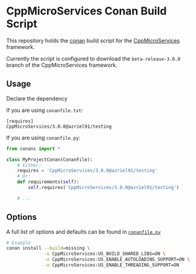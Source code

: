 # CppMicroServices Conan Build Script

This repository holds the [conan](https://www.conan.io/) build script for the [CppMicroServices](https://github.com/CppMicroServices/CppMicroServices) framework.

Currently the script is configured to download the `beta-release-3.0.0` branch of the CppMicroServices framework.

## Usage

Declare the dependency

If you are using `conanfile.txt`:
```
[requires]
CppMicroServices/3.0.0@azriel91/testing
```

If you are using `conanfile.py`:

```python
from conans import *

class MyProjectConan(ConanFile):
    # Either:
    requires = 'CppMicroServices/3.0.0@azriel91/testing'
    # Or:
    def requirements(self):
        self.requires('CppMicroServices/3.0.0@azriel91/testing')

    # ...
```

## Options

A full list of options and defaults can be found in [`conanfile.py`](conanfile.py)

```bash
# Example
conan install --build=missing \
              -o CppMicroServices:US_BUILD_SHARED_LIBS=ON \
              -o CppMicroServices:US_ENABLE_AUTOLOADING_SUPPORT=ON \
              -o CppMicroServices:US_ENABLE_THREADING_SUPPORT=ON
```
